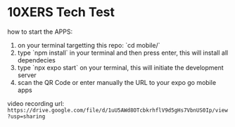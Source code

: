 # 10XERS Tech Test

how to start the APPS:
<br>

<ol>
<li> on your terminal targetting this repo: `cd mobile/` </li>
<li>type `npm install` in your terminal and then press enter, this will install all dependecies </li>
<li>type `npx expo start` on your terminal, this will initiate the development server </li>
<li>scan the QR Code or enter manually the URL to your expo go mobile apps</li>
</ol>

video recording url: 
``https://drive.google.com/file/d/1uU5AWd8OTcbkrhflV9d5gHs7VbnUS0Ip/view?usp=sharing``